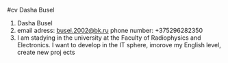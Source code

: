 #cv Dasha Busel

1. Dasha Busel
2. email adress: busel.2002@bk.ru 
   phone number: +375296282350
3. I am stadying in the university at the Faculty of Radiophysics and Electronics. I want to develop in the IT sphere, imorove my English level, create new proj ects
